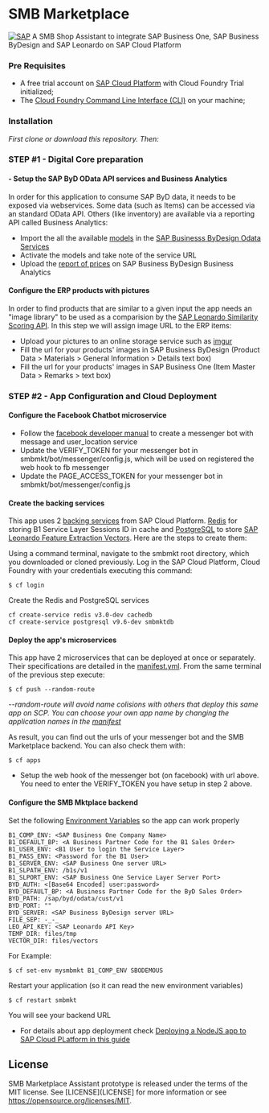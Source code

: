 # SMB Marketplace
[![SAP](https://i.imgur.com/S8BS6PX.png)](https://sap.com)
A SMB Shop Assistant to integrate SAP Business One, SAP Business ByDesign and SAP Leonardo on SAP Cloud Platform

### Pre Requisites
* A free trial account on [SAP Cloud Platform]((https://cloudplatform.sap.com)) with Cloud Foundry Trial initialized;
* The [Cloud Foundry Command Line Interface (CLI)](https://docs.cloudfoundry.org/cf-cli/install-go-cli.html) on your machine;

### Installation
*First clone or download this repository. Then:*
### STEP #1 - Digital Core preparation
#### - Setup the SAP ByD OData API services and Business Analytics
In order for this application to consume SAP ByD data, it needs to be exposed via webservices. Some data (such as Items) can be accessed via an standard OData API. Others (like inventory) are available via a reporting API called Business Analytics:
* Import the all the available [models](https://github.com/B1SA/smbmkt/tree/master/models/byd) in the [SAP Businesss ByDesign Odata Services](https://www.youtube.com/watch?v=z6mF_1hFths)
* Activate the models and take note of the service URL
* Upload the [report of prices](https://github.com/B1SA/smbmkt/tree/master/models/reports) on SAP Business ByDesign Business Analytics

#### Configure the ERP products with pictures
In order to find products that are similar to a given input the app needs an "image library" to be used as a comparision by the [SAP Leonardo Similarity Scoring API](https://api.sap.com/shell/discover/contentpackage/SAPLeonardoMLFunctionalServices/api/similarity_scoring_api). In this step we will assign image URL to the ERP items:
* Upload your pictures to an online storage service such as [imgur](imgur.com)  
* Fill the url for your products' images in SAP Business ByDesign (Product Data > Materials > General Information > Details text box)
* Fill the url for your products' images in SAP Business One (Item Master Data > Remarks > text box)

### STEP #2 -  App Configuration and Cloud Deployment
#### Configure the Facebook Chatbot microservice
* Follow the [facebook developer manual](https://developers.facebook.com/docs/messenger-platform/getting-started) to create a messenger bot with message and user_location service 
* Update the VERIFY_TOKEN for your messenger bot in smbmkt/bot/messenger/config.js, which will be used on registered the web hook to fb messenger
* Update the PAGE_ACCESS_TOKEN for your messenger bot in smbmkt/bot/messenger/config.js

#### Create the backing services
This app uses 2 [backing services](https://12factor.net/backing-services) from SAP Cloud Platform. [Redis](https://redis.io) for storing B1 Service Layer Sessions ID in cache and [PostgreSQL](https://www.postgresql.org/) to store [SAP Leonardo Feature Extraction Vectors](https://api.sap.com/api/img_feature_extraction_api/resource). Here are the steps to create them:

Using a command terminal, navigate to the smbmkt root directory, which you downloaded or cloned previously.
Log in the SAP Cloud Platform, Cloud Foundry with your credentials executing this command:
```
$ cf login
```
Create the Redis and PostgreSQL services
```
cf create-service redis v3.0-dev cachedb
cf create-service postgresql v9.6-dev smbmktdb
```

#### Deploy the app's microservices
This app have 2 microservices that can be deployed at once or separately. Their specifications are detailed in the [manifest.yml](manifest.yml). From the same terminal of the previous step execute:
```
$ cf push --random-route
```
*--random-route will avoid name colisions with others that deploy this same app on SCP. You can choose your own app name by changing the application names in the [manifest](manifest.yml)*

As result, you can find out the urls of your messenger bot and the SMB Marketplace backend. You can also check them with:
```
$ cf apps
```
* Setup the web hook of the messenger bot (on facebook) with url above. You need to enter the VERIFY_TOKEN you have setup in step 2 above.

#### Configure the SMB Mktplace backend

Set the following [Environment Variables](https://12factor.net/config) so the app can work properly
```
B1_COMP_ENV: <SAP Business One Company Name>
B1_DEFAULT_BP: <A Business Partner Code for the B1 Sales Order>
B1_USER_ENV: <B1 User to login the Service Layer>
B1_PASS_ENV: <Password for the B1 User>
B1_SERVER_ENV: <SAP Business One server URL>
B1_SLPATH_ENV: /b1s/v1
B1_SLPORT_ENV: <SAP Business One Service Layer Server Port>
BYD_AUTH: <[Base64 Encoded] user:password>
BYD_DEFAULT_BP: <A Business Partner Code for the ByD Sales Order>
BYD_PATH: /sap/byd/odata/cust/v1
BYD_PORT: ""
BYD_SERVER: <SAP Business ByDesign server URL>
FILE_SEP: -_-_
LEO_API_KEY: <SAP Leonardo API Key> 
TEMP_DIR: files/tmp
VECTOR_DIR: files/vectors
```
For Example:
```
$ cf set-env mysmbmkt B1_COMP_ENV SBODEMOUS
```
Restart your application (so it can read the new environment variables)
```
$ cf restart smbmkt
```

You will see your backend URL
* For details about app deployment check [Deploying a NodeJS app to SAP Cloud PLatform in this guide](https://github.com/B1SA/B1_SCP_HandsOn/blob/master/HandsOn_SCP_Instructions_v3.pdf)

## License
SMB Marketplace Assistant prototype is released under the terms of the MIT license. See [LICENSE](LICENSE] for more information or see https://opensource.org/licenses/MIT.
